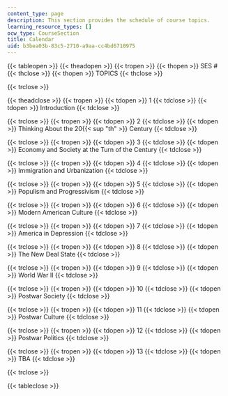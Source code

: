 ```yaml
---
content_type: page
description: This section provides the schedule of course topics.
learning_resource_types: []
ocw_type: CourseSection
title: Calendar
uid: b3bea03b-83c5-2710-a9aa-cc4bd6710975
---
```


{{< tableopen >}}
{{< theadopen >}}
{{< tropen >}}
{{< thopen >}}
SES #
{{< thclose >}}
{{< thopen >}}
TOPICS
{{< thclose >}}

{{< trclose >}}

{{< theadclose >}}
{{< tropen >}}
{{< tdopen >}}
1
{{< tdclose >}}
{{< tdopen >}}
Introduction
{{< tdclose >}}

{{< trclose >}}
{{< tropen >}}
{{< tdopen >}}
2
{{< tdclose >}}
{{< tdopen >}}
Thinking About the 20{{< sup "th" >}} Century
{{< tdclose >}}

{{< trclose >}}
{{< tropen >}}
{{< tdopen >}}
3
{{< tdclose >}}
{{< tdopen >}}
Economy and Society at the Turn of the Century
{{< tdclose >}}

{{< trclose >}}
{{< tropen >}}
{{< tdopen >}}
4
{{< tdclose >}}
{{< tdopen >}}
Immigration and Urbanization
{{< tdclose >}}

{{< trclose >}}
{{< tropen >}}
{{< tdopen >}}
5
{{< tdclose >}}
{{< tdopen >}}
Populism and Progressivism
{{< tdclose >}}

{{< trclose >}}
{{< tropen >}}
{{< tdopen >}}
6
{{< tdclose >}}
{{< tdopen >}}
Modern American Culture
{{< tdclose >}}

{{< trclose >}}
{{< tropen >}}
{{< tdopen >}}
7
{{< tdclose >}}
{{< tdopen >}}
America in Depression
{{< tdclose >}}

{{< trclose >}}
{{< tropen >}}
{{< tdopen >}}
8
{{< tdclose >}}
{{< tdopen >}}
The New Deal State
{{< tdclose >}}

{{< trclose >}}
{{< tropen >}}
{{< tdopen >}}
9
{{< tdclose >}}
{{< tdopen >}}
World War II
{{< tdclose >}}

{{< trclose >}}
{{< tropen >}}
{{< tdopen >}}
10
{{< tdclose >}}
{{< tdopen >}}
Postwar Society
{{< tdclose >}}

{{< trclose >}}
{{< tropen >}}
{{< tdopen >}}
11
{{< tdclose >}}
{{< tdopen >}}
Postwar Culture
{{< tdclose >}}

{{< trclose >}}
{{< tropen >}}
{{< tdopen >}}
12
{{< tdclose >}}
{{< tdopen >}}
Postwar Politics
{{< tdclose >}}

{{< trclose >}}
{{< tropen >}}
{{< tdopen >}}
13
{{< tdclose >}}
{{< tdopen >}}
TBA
{{< tdclose >}}

{{< trclose >}}

{{< tableclose >}}